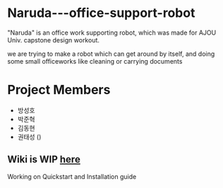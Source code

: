 # Naruda---office-support-robot
"Naruda" is an office work supporting robot, which was made for AJOU Univ. capstone design workout.

we are trying to make a robot which can get around by itself, and doing some small officeworks like cleaning or carrying documents

# Project Members
- 방성호
- 박준혁
- 김동현
- 권태성 ()

## Wiki is WIP [here](https://github.com/YouDaHe/Naruda---office-support-robot/wiki)
Working on Quickstart and Installation guide
